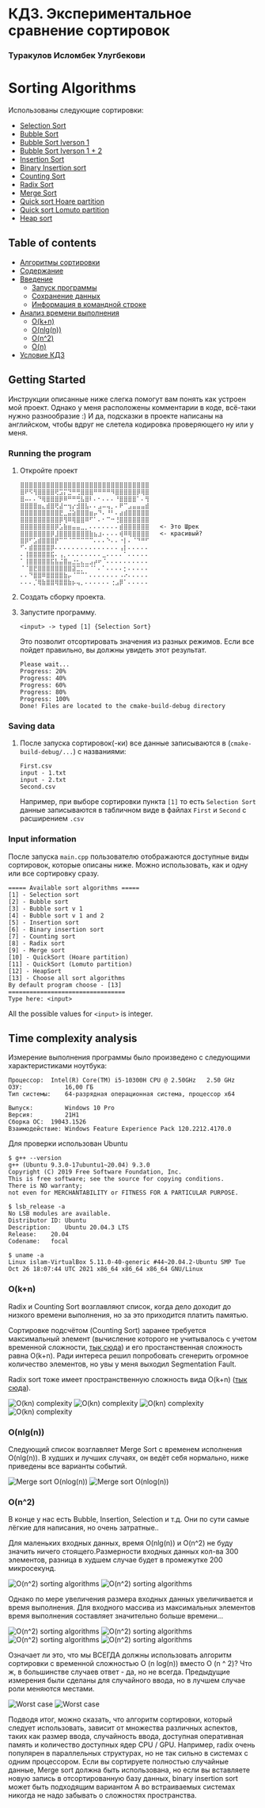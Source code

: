 # КДЗ. Экспериментальное сравнение сортировок

### Туракулов Исломбек Улугбекови

# Sorting Algorithms

Использованы следующие сортировки:

- [Selection Sort](./Sort-Algorithms/SelectionSort.cpp)
- [Bubble Sort](./Sort-Algorithms/BubbleSort.cpp)
- [Bubble Sort Iverson 1](./Sort-Algorithms/BubbleSort.cpp)
- [Bubble Sort Iverson 1 + 2](./Sort-Algorithms/BubbleSort.cpp)
- [Insertion Sort](./Sort-Algorithms/InsertionSort.cpp)
- [Binary Insertion sort](./Sort-Algorithms/InsertionSort.cpp)
- [Counting Sort](./Sort-Algorithms/CountingSort.cpp)
- [Radix Sort](./Sort-Algorithms/CountingSort.cpp)
- [Merge Sort](./Sort-Algorithms/MergeSort.cpp)
- [Quick sort Hoare partition](./Sort-Algorithms/QuickSort.cpp)
- [Quick sort Lomuto partition](./Sort-Algorithms/QuickSort.cpp)
- [Heap sort](./Sort-Algorithms/HeapSort.cpp)

## Table of contents

<!--ts-->

* [Алгоритмы сортировки](#sorting-algorithms)
* [Содержание](#table-of-contents)
* [Введение](#getting-started)
    * [Запуск программы](#running-the-program)
    * [Сохранение данных](#saving-data)
    * [Информация в командной строке](#input-information)
* [Анализ времени выполнения](#time-complexity-analysis)
    * [O(k+n)](#okn)
    * [O(nlg(n))](#onlgn)
    * [O(n^2)](#on2)
    * [O(n)](#on2)
* [Условие КДЗ](./Условие/КДЗ.pdf)

<!--te-->

## Getting Started

Инструкции описанные ниже слегка помогут вам понять как устроен мой проект. Однако у меня расположены комментарии в
коде, всё-таки нужно разнообразие :)
И да, подсказки в проекте написаны на английском, чтобы вдруг не слетела кодировка проверяющего ну или у меня.

### Running the program

1. Откройте проект

    ```
    ⣿⣿⣿⣿⣿⣿⣿⣿⣿⣿⣿⣿⣿⣿⣿⣿⣿⣿⣿⣿⣿⣿⣿⣿⣿⣿⣿⣿⣿⣿
    ⣿⠟⠫⢻⣿⣿⣿⣿⢟⣩⡍⣙⠛⢛⣿⣿⣿⠛⠛⠛⠛⠻⣿⣿⣿⣿⣿⡿⢿⣿
    ⣿⠤⠄⠄⠙⢿⣿⣿⣿⡿⠿⠛⠛⢛⣧⣿⠇⠄⠂⠄⠄⠄⠘⣿⣿⣿⣿⠁⠄⢻
    ⣿⣿⣿⣿⣶⣄⣾⣿⢟⣼⠒⢲⡔⣺⣿⣧⠄⠄⣠⠤⢤⡀⠄⠟⠉⣠⣤⣤⣤⣾
    ⣿⣿⣿⣿⣿⣿⣿⣿⣿⣟⣀⣬⣵⣿⣿⣿⣶⡤⠙⠄⠘⠃⠄⣴⣾⣿⣿⣿⣿⣿
    ⣿⣿⣿⣿⣿⣿⣿⣿⣿⡿⢻⠿⢿⣿⣿⠿⠋⠁⠄⠂⠉⠒⢘⣿⣿⣿⣿⣿⣿⣿
    ⣿⣿⣿⣿⣿⣿⣿⣿⡿⣡⣷⣶⣤⣤⣀⡀⠄⠄⠄⠄⠄⠄⠄⣾⣿⣿⣿⣿⣿⣿   <- Это Шрек
    ⣿⣿⣿⣿⣿⣿⣿⡿⣸⣿⣿⣿⣿⣿⣿⣿⣷⣦⣰⠄⠄⠄⠄⢾⠿⢿⣿⣿⣿⣿   <- красивый?
    ⣿⡿⠋⣡⣾⣿⣿⣿⡟⠉⠉⠈⠉⠉⠉⠉⠉⠄⠄⠄⠑⠄⠄⠐⡇⠄⠈⠙⠛⠋
    ⠋⠄⣾⣿⣿⣿⣿⡿⠄⠄⠄⠄⠄⠄⠄⠄⠄⠄⠄⠄⠄⠄⠄⢠⡇⠄⠄⠄⠄⠄
    ⠄⢸⣿⣿⣿⣿⣿⣯⠄⢠⡀⠄⠄⠄⠄⠄⠄⠄⠄⣀⠄⠄⠄⠄⠁⠄⠄⠄⠄⠄
    ⠁⢸⣿⣿⣿⣿⣿⣯⣧⣬⣿⣤⣐⣂⣄⣀⣠⡴⠖⠈⠄⠄⠄⠄⠄⠄⠄⠄⠄⠄
    ⠈⠈⣿⣟⣿⣿⣿⣿⣿⣿⣿⣿⣽⣉⡉⠉⠈⠁⠄⠁⠄⠄⠄⠄⡂⠄⠄⠄⠄⠄
    ⠄⠄⠙⣿⣿⠿⣿⣿⣿⣿⣷⡤⠈⠉⠉⠁⠄⠄⠄⠄⠄⠄⠄⠠⠔⠄⠄⠄⠄⠄
    ⠄⠄⠄⡈⢿⣷⣿⣿⢿⣿⣿⣷⡦⢤⡀⠄⠄⠄⠄⠄⠄⢐⣠⡿⠁⠄⠄⠄⠄⠄
    ```

2. Создать сборку проекта.

3. Запустите программу.

    ```
    <input> -> typed [1] {Selection Sort}
    ```

   Это позволит отсортировать значения из разных режимов. Если все пойдет правильно, вы должны увидеть этот результат.

    ```
    Please wait...
    Progress: 20%
    Progress: 40%
    Progress: 60%
    Progress: 80%
    Progress: 100%
    Done! Files are located to the cmake-build-debug directory
    ```

### Saving data

1. После запуска сортировок(-ки) все данные записываются в  (`cmake-build-debug/...`) с названиями:

    ```
    First.csv
    input - 1.txt
    input - 2.txt
    Second.csv
    ```

   Например, при выборе сортировки пункта `[1]` то есть `Selection Sort` данные записываются в табличном виде в
   файлах `First` и `Second` с расширением `.csv`

### Input information

После запуска `main.cpp` пользователю отображаются доступные виды сортировок, которые описаны ниже. Можно использовать,
как и одну или все сортировку сразу.

```
===== Available sort algorithms =====
[1] - Selection sort
[2] - Bubble sort
[3] - Bubble sort v 1
[4] - Bubble sort v 1 and 2
[5] - Insertion sort
[6] - Binary insertion sort
[7] - Counting sort
[8] - Radix sort
[9] - Merge sort
[10] - QuickSort (Hoare partition)
[11] - QuickSort (Lomuto partition)
[12] - HeapSort
[13] - Choose all sort algorithms
By default program choose - [13]
=================================
Type here: <input>
```

All the possible values for `<input>` is integer.

## Time complexity analysis

Измерение выполнения программы было произведено с следующими характеристиками ноутбука:

```
Процессор:	Intel(R) Core(TM) i5-10300H CPU @ 2.50GHz   2.50 GHz
ОЗУ:	        16,00 ГБ
Тип системы:	64-разрядная операционная система, процессор x64
```

```
Выпуск:	        Windows 10 Pro
Версия:	        21H1
Сборка ОС:	19043.1526
Взаимодействие:	Windows Feature Experience Pack 120.2212.4170.0
```

Для проверки использован Ubuntu

```
$ g++ --version
g++ (Ubuntu 9.3.0-17ubuntu1~20.04) 9.3.0
Copyright (C) 2019 Free Software Foundation, Inc.
This is free software; see the source for copying conditions. 
There is NO warranty; 
not even for MERCHANTABILITY or FITNESS FOR A PARTICULAR PURPOSE.

$ lsb_release -a
No LSB modules are available.
Distributor ID:	Ubuntu
Description:	Ubuntu 20.04.3 LTS
Release:	20.04
Codename:	focal

$ uname -a
Linux islam-VirtualBox 5.11.0-40-generic #44~20.04.2-Ubuntu SMP Tue Oct 26 18:07:44 UTC 2021 x86_64 x86_64 x86_64 GNU/Linux
```

### O(k+n)

Radix и Counting Sort возглавляют список, когда дело доходит до низкого времени выполнения, но за это приходится платить
памятью.

Сортировке подсчётом (Counting Sort) заранее требуется максимальный элемент
(вычисление которого не учитывалось с учетом временной сложности,
[тык сюда](./Sort-Algorithms/CountingSort.cpp#L16)) и его простанственная сложность равна O(k+n). Ради интереса решил
попробовать сгенерить огромное количество элементов, но увы у меня выходил Segmentation Fault.

Radix sort тоже имеет пространственную сложность вида O(k+n) ([тык сюда](Sort-Algorithms/CountingSort.cpp#L34)).

<img src="./graphs/O(nk)/CountingSort.png" alt="O(kn) complexity">
<img src="./graphs/O(nk)/CountingSort%20-%201.png" alt="O(kn) complexity">
<img src="./graphs/O(nk)/RadixSort.png" alt="O(kn) complexity">
<img src="./graphs/O(nk)/RadixSort%20-%201.png" alt="O(kn) complexity">

### O(nlg(n))

Следующий список возглавляет Merge Sort с временем исполнения O(nlg(n)). В худших и лучших случаях, он ведёт себя
нормально, ниже приведены все варианты событий.

<img src="./graphs/O(nlog(n))/MergeSort_2.png" alt="Merge sort O(nlog(n))">
<img src="./graphs/O(nlog(n))/MergeSort_1.png" alt="Merge sort O(nlog(n))">

### O(n^2)

В конце у нас есть Bubble, Insertion, Selection и т.д. Они по сути самые лёгкие для написания, но очень затратные..

Для маленьких входных данных, время O(nlg(n)) и O(n^2) не буду значить ничего стоящего.Размерности входных данных кол-ва
300 элементов, разница в худшем случае будет в промежутке 200 микросекунд.

<img src="./graphs/O(n%5E2)/First/first.png" alt="O(n^2) sorting algorithms">
<img src="./graphs/O(n%5E2)/Second/first.png" alt="O(n^2) sorting algorithms">

Однако по мере увеличения размера входных данных увеличивается и время выполнения. Для входного массива из максимальных
элементов время выполнения составляет значительно больше времени...

<img src="./graphs/O(n%5E2)/First/second.png" alt="O(n^2) sorting algorithms">
<img src="./graphs/O(n%5E2)/First/third.png" alt="O(n^2) sorting algorithms">
<img src="./graphs/O(n%5E2)/Second/second.png" alt="O(n^2) sorting algorithms">
<img src="./graphs/O(n%5E2)/Second/third.png" alt="O(n^2) sorting algorithms">

Означает ли это, что мы ВСЕГДА должны использовать алгоритм сортировки с временной сложностью O (n log(n)) вместо O (n ^
2)? Что ж, в большинстве случаев ответ - да, но не всегда. Предыдущие измерения были сделаны для случайного ввода, но в
лучшем случае роли меняются местами.


<img src="./graphs/O(n%5E2)/First/fourth.png" alt="Worst case">
<img src="./graphs/O(n%5E2)/Second/fourth.png" alt="Worst case">

Подводя итог, можно сказать, что алгоритм сортировки, который следует использовать, зависит от множества различных
аспектов, таких как размер ввода, случайность ввода, доступная оперативная память и количество доступных ядер CPU / GPU.
Например, radix очень популярен в параллельных структурах, но не так сильно в системах с одним процессором. Если вы
сортируете полностью случайные данные, Merge sort должна быть использована, но если вы вставляете новую запись в
отсортированную базу данных, binary insertion sort может быть подходящим вариантом
А во встраиваемых системах никогда не надо забывать о сложностях пространства.
